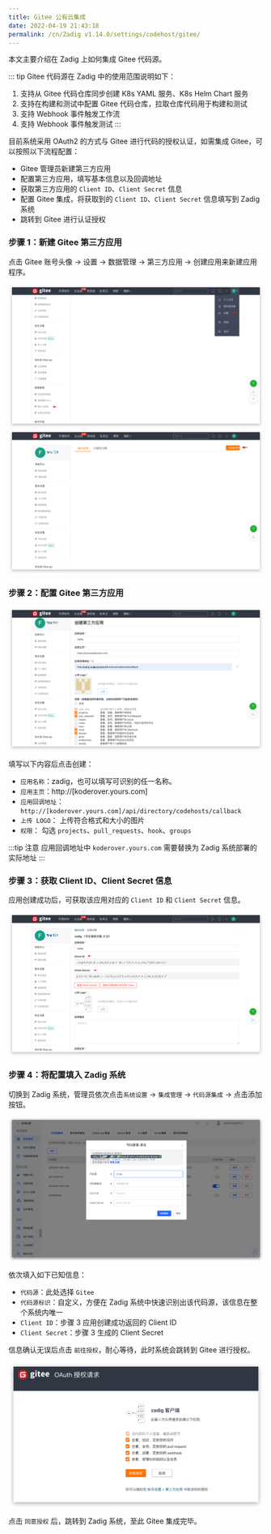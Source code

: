 ```yaml
---
title: Gitee 公有云集成
date: 2022-04-19 21:43:18
permalink: /cn/Zadig v1.14.0/settings/codehost/gitee/
---
```


本文主要介绍在 Zadig 上如何集成 Gitee 代码源。

::: tip
Gitee 代码源在 Zadig 中的使用范围说明如下：

1. 支持从 Gitee 代码仓库同步创建 K8s YAML 服务、K8s Helm Chart 服务
2. 支持在构建和测试中配置 Gitee 代码仓库，拉取仓库代码用于构建和测试
3. 支持 Webhook 事件触发工作流
4. 支持 Webhook 事件触发测试
:::

目前系统采用 OAuth2 的方式与 Gitee 进行代码的授权认证，如需集成 Gitee，可以按照以下流程配置：

- Gitee 管理员新建第三方应用
- 配置第三方应用，填写基本信息以及回调地址
- 获取第三方应用的 `Client ID`、`Client Secret` 信息
- 配置 Gitee 集成，将获取到的 `Client ID`、`Client Secret` 信息填写到 Zadig 系统
- 跳转到 Gitee 进行认证授权

### 步骤 1：新建 Gitee 第三方应用

点击 Gitee 账号头像 -> 设置 -> 数据管理 -> 第三方应用 -> 创建应用来新建应用程序。

![gitee](../_images/gitee_1.png)
![gitee](../_images/gitee_2.png)

### 步骤 2：配置 Gitee 第三方应用

![gitee](../_images/gitee_3.png)

填写以下内容后点击创建：

- `应用名称`：zadig，也可以填写可识别的任一名称。
- `应用主页`：http://[koderover.yours.com]
- `应用回调地址`： `http://[koderover.yours.com]/api/directory/codehosts/callback`
- `上传 LOGO`： 上传符合格式和大小的图片
- `权限`： 勾选 `projects`、`pull_requests`、`hook`、`groups`

:::tip 注意
应用回调地址中 `koderover.yours.com` 需要替换为 Zadig 系统部署的实际地址
:::

### 步骤 3：获取 Client ID、Client Secret 信息

应用创建成功后，可获取该应用对应的 `Client ID` 和 `Client Secret` 信息。

![gitee](../_images/gitee_4.png)


### 步骤 4：将配置填入 Zadig 系统

切换到 Zadig 系统，管理员依次点击`系统设置` -> `集成管理` -> `代码源集成` -> 点击添加按钮。

![gitee](../_images/gitee_5.png)

依次填入如下已知信息：

- `代码源`：此处选择 `Gitee`
- `代码源标识`：自定义，方便在 Zadig 系统中快速识别出该代码源，该信息在整个系统内唯一
- `Client ID`：步骤 3 应用创建成功返回的 Client ID
- `Client Secret`：步骤 3 生成的 Client Secret

信息确认无误后点击 `前往授权`，耐心等待，此时系统会跳转到 Gitee 进行授权。

![gitee](../_images/gitee_6.png)

点击 `同意授权` 后，跳转到 Zadig 系统，至此 Gitee 集成完毕。

